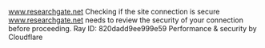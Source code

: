 www.researchgate.net
Checking if the site connection is secure
www.researchgate.net needs to review the security of your connection before proceeding.
Ray ID: 820dadd9ee999e59
Performance & security by Cloudflare